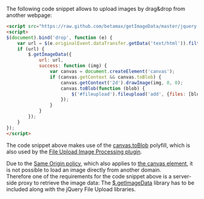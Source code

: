 The following code snippet allows to upload images by drag&drop from another webpage:

```html
<script src="https://raw.github.com/betamax/getImageData/master/jquery.getimagedata.min.js"></script>
<script>
$(document).bind('drop', function (e) {
    var url = $(e.originalEvent.dataTransfer.getData('text/html')).filter('img').attr('src');
    if (url) {
        $.getImageData({
            url: url,
            success: function (img) {
                var canvas = document.createElement('canvas');
                if (canvas.getContext && canvas.toBlob) {
                    canvas.getContext('2d').drawImage(img, 0, 0);
                    canvas.toBlob(function (blob) {
                        $('#fileupload').fileupload('add', {files: [blob]});
                    });
                }
            }
        });
    }
});
</script>
```

The code snippet above makes use of the [canvas.toBlob](https://github.com/blueimp/JavaScript-Canvas-to-Blob/blob/master/canvas-to-blob.js) polyfill, which is also used by the [File Upload Image Processing plugin](https://github.com/blueimp/jQuery-File-Upload/blob/master/js/jquery.fileupload-ip.js).

Due to the [Same Origin policy](http://en.wikipedia.org/wiki/Same_origin_policy), which also applies to [the canvas element](http://www.whatwg.org/specs/web-apps/current-work/multipage/the-canvas-element.html#security-with-canvas-elements), it is not possible to load an image directly from another domain.  
Therefore one of the requirements for the code snippet above is a server-side proxy to retrieve the image data: The [$.getImageData](http://www.maxnov.com/getimagedata/) library has to be included along with the jQuery File Upload libraries.